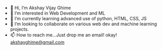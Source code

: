- 👋 Hi, I’m Akshay Vijay Ghime
- 👀 I’m interested in Web Development and ML
- 🌱 I’m currently learning advanced use of python, HTML, CSS, JS
- 💞️ I’m looking to collaborate on various web dev and machine learning projects.
- 📫 How to reach me...Just drop me an email! okay! akshayghime@gmail.com

<!---
akshayghime/akshayghime is a ✨ special ✨ repository because its `README.md` (this file) appears on your GitHub profile.
You can click the Preview link to take a look at your changes.
--->
